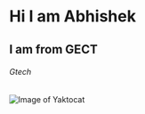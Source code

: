 # Hi I am Abhishek
## I am from GECT
###### Gtech
![Image of Yaktocat](https://octodex.github.com/images/yaktocat.png)
